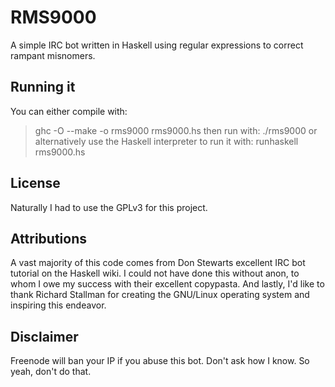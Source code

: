 RMS9000
=======

A simple IRC bot written in Haskell using regular expressions to correct rampant misnomers.

Running it
----------
You can either compile with:
>   ghc -O --make -o rms9000 rms9000.hs
then run with:
>    ./rms9000
or alternatively use the Haskell interpreter to run it with:
>  runhaskell rms9000.hs

License
-------
Naturally I had to use the GPLv3 for this project.

Attributions
------------
A vast majority of this code comes from Don Stewarts excellent IRC bot tutorial on the Haskell wiki. I could not have done this without anon, to whom I owe my success with their excellent copypasta. And lastly, I'd like to thank Richard Stallman for creating the GNU/Linux operating system and inspiring this endeavor.

Disclaimer
----------
Freenode will ban your IP if you abuse this bot. Don't ask how I know. So yeah, don't do that.